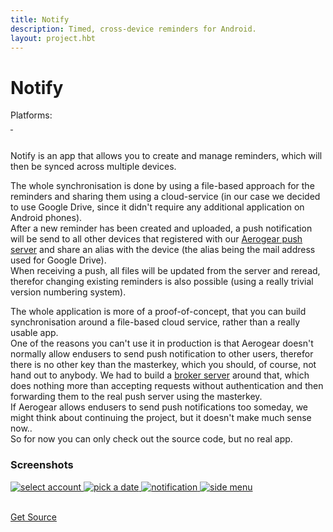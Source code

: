 ```yaml
---
title: Notify
description: Timed, cross-device reminders for Android.
layout: project.hbt
---
```


# Notify
<div id="platforms">Platforms:  <i class="fa fa-android fa-lg"></i></div>
<div id="cover">
    <a href="/images/projects/screens/notify/header/notify_main.png" title="Main activity">
        <img data-interchange="[/images/projects/screens/notify/header/notify_main_small.png, (default)], [/images/projects/screens/notify/header/notify_main_large.png, (large)]"/>
    </a>
    <a href="/images/projects/screens/notify/header/notify_edit.png" title="Editing a notification">
        <img data-interchange="[/images/projects/screens/notify/header/notify_edit_small.png, (default)], [/images/projects/screens/notify/header/notify_edit_large.png, (large)]"/>
    </a>
</div>  

<br/>

Notify is an app that allows you to create and manage reminders, which will then be synced across multiple devices.  

The whole synchronisation is done by using a file-based approach for the reminders and sharing them using a cloud-service (in our case we decided to use Google Drive, since it didn't require any
additional application on Android phones).  
After a new reminder has been created and uploaded, a push notification will be send to all other devices that registered with our [Aerogear push server](http://aerogear.org/push/) and share an
alias with the device (the alias being the mail address used for Google Drive).  
When receiving a push, all files will be updated from the server and reread, therefor changing existing reminders is also possible (using a really trivial version numbering system).  

The whole application is more of a proof-of-concept, that you can build synchronisation around a file-based cloud service, rather than a really usable app.  
One of the reasons you can't use it in production is that Aerogear doesn't normally allow endusers to send push notification to other users,
therefor there is no other key than the masterkey, which you should, of course, not hand out to anybody.
We had to build a [broker server](https://bitbucket.org/fschrofner/notify-broker) around that, which does nothing more than
accepting requests without authentication and then forwarding them to the real push server using the masterkey.  
If Aerogear allows endusers to send push notifications too someday, we might think about continuing the project, but it doesn't make much sense now..  
So for now you can only check out the source code, but no real app.

### Screenshots
<div id="screens">
    <a href="/images/projects/screens/notify/gallery/notify_account_selection.png" title="Selecting the Google account to sync with">
        <img src="/images/projects/screens/notify/gallery/notify_account_selection_thumb.png" alt="select account"/>
    </a>
    <a href="/images/projects/screens/notify/gallery/notify_date_picker.png" title="Picking a date">
        <img src="/images/projects/screens/notify/gallery/notify_date_picker_thumb.png" alt="pick a date"/>
    </a>
    <a href="/images/projects/screens/notify/gallery/notify_notification.png" title="Notification">
        <img src="/images/projects/screens/notify/gallery/notify_notification_thumb.png" alt="notification"/>
    </a>
    <a href="/images/projects/screens/notify/gallery/notify_side_menu.png" title="Using the side menu">
        <img src="/images/projects/screens/notify/gallery/notify_side_menu_thumb.png" alt="side menu"/>
    </a>
</div>  

<br/>

<a href="https://bitbucket.org/fschrofner/notify" class="warning hollow button">Get Source</a>
